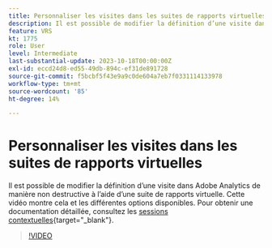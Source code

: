 ```yaml
---
title: Personnaliser les visites dans les suites de rapports virtuelles
description: Il est possible de modifier la définition d’une visite dans Adobe Analytics de manière non destructive à l’aide d’une suite de rapports virtuelle. Cette vidéo montre cela et les différentes options disponibles.
feature: VRS
kt: 1775
role: User
level: Intermediate
last-substantial-update: 2023-10-18T00:00:00Z
exl-id: eccd24d8-ed55-49db-894c-ef31de891728
source-git-commit: f5bcbf5f43e9a9c0de604a7eb7f0331114133978
workflow-type: tm+mt
source-wordcount: '85'
ht-degree: 14%

---
```


# Personnaliser les visites dans les suites de rapports virtuelles

Il est possible de modifier la définition d’une visite dans Adobe Analytics de manière non destructive à l’aide d’une suite de rapports virtuelle. Cette vidéo montre cela et les différentes options disponibles. Pour obtenir une documentation détaillée, consultez les [sessions contextuelles](https://experienceleague.adobe.com/docs/analytics/components/virtual-report-suites/vrs-mobile-visit-processing.html?lang=fr){target="_blank"}.

>[!VIDEO](https://video.tv.adobe.com/v/23545/?quality=12&learn=on)

